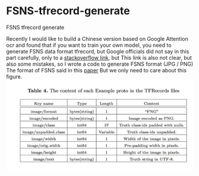 # FSNS-tfrecord-generate
FSNS tfrecord  generate

  Recently I would like to build a Chinese version based on Google Attention ocr and found that if you want to train your own model, you need to generate FSNS data format tfrecord, but Google officials did not say in this part carefully, only to a [stackoverflow link](https://stackoverflow.com/a/44461910/743658), but This link is also not clear, but also some mistakes, so I wrote a code to generate FSNS format (JPG / PNG) 
  The format of FSNS said in this [paper](https://arxiv.org/pdf/1702.03970.pdf)
  But we only need to care about this figure.
  ![image](https://github.com/A-bone1/FSNS-tfrecord-generate/blob/master/images/FSNS_format.jpg)
